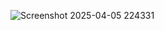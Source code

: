 
![Screenshot 2025-04-05 224331](https://github.com/user-attachments/assets/3ed2c4ec-00da-493b-8217-0e63e28dbff1)
